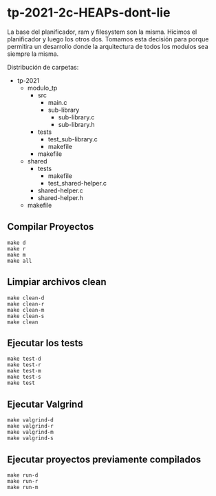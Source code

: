 # tp-2021-2c-HEAPs-dont-lie

La base del planificador, ram y filesystem son la misma. Hicimos el planificador y luego los otros dos.
Tomamos esta decisión para porque permitira un desarrollo donde la arquitectura de todos los modulos sea siempre la misma.

Distribución de carpetas:
- tp-2021
	- modulo_tp
		- src
			- main.c
			- sub-library
				- sub-library.c
				- sub-library.h
		- tests
			- test_sub-library.c
			- makefile
		- makefile
	- shared
		- tests
			- makefile
			- test_shared-helper.c
		- shared-helper.c
		- shared-helper.h
	- makefile

## Compilar Proyectos
```shell
make d
make r
make m
make all
```

## Limpiar archivos clean
```shell
make clean-d
make clean-r
make clean-m
make clean-s
make clean
```

## Ejecutar los tests
```shell
make test-d
make test-r
make test-m
make test-s
make test
```

## Ejecutar Valgrind
```shell
make valgrind-d
make valgrind-r
make valgrind-m
make valgrind-s
```

## Ejecutar proyectos previamente compilados
```shell
make run-d
make run-r
make run-m
```
